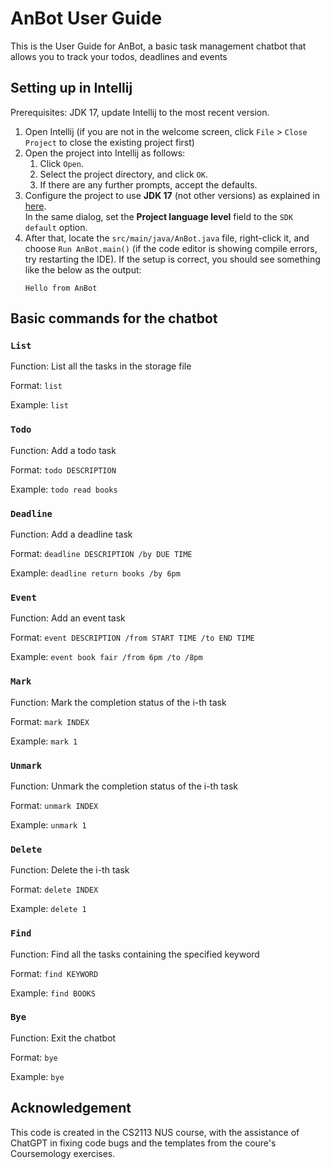 # AnBot User Guide

This is the User Guide for AnBot, a basic task management chatbot that allows you to track your todos, deadlines and events

## Setting up in Intellij

Prerequisites: JDK 17, update Intellij to the most recent version.

1. Open Intellij (if you are not in the welcome screen, click `File` > `Close Project` to close the existing project first)
2. Open the project into Intellij as follows:
   1. Click `Open`.
   1. Select the project directory, and click `OK`.
   1. If there are any further prompts, accept the defaults.
3. Configure the project to use **JDK 17** (not other versions) as explained in [here](https://www.jetbrains.com/help/idea/sdk.html#set-up-jdk).<br>
   In the same dialog, set the **Project language level** field to the `SDK default` option.
4. After that, locate the `src/main/java/AnBot.java` file, right-click it, and choose `Run AnBot.main()` (if the code editor is showing compile errors, try restarting the IDE). If the setup is correct, you should see something like the below as the output:
   ```
   Hello from AnBot 
   ```
## Basic commands for the chatbot

### `List` 

Function: List all the tasks in the storage file

Format: `list` 

Example: `list`

### `Todo`

Function: Add a todo task

Format: `todo DESCRIPTION` 

Example: `todo read books` 

### `Deadline` 

Function: Add a deadline task

Format: `deadline DESCRIPTION /by DUE TIME` 

Example: `deadline return books /by 6pm` 

### `Event` 

Function: Add an event task

Format: `event DESCRIPTION /from START TIME /to END TIME`

Example: `event book fair /from 6pm /to /8pm` 

### `Mark` 

Function: Mark the completion status of the i-th task

Format: `mark INDEX` 

Example: `mark 1`

### `Unmark` 

Function: Unmark the completion status of the i-th task

Format: `unmark INDEX`

Example: `unmark 1`

### `Delete`

Function: Delete the i-th task

Format: `delete INDEX` 

Example: `delete 1`

### `Find` 

Function: Find all the tasks containing the specified keyword 

Format: `find KEYWORD` 

Example: `find BOOKS`

### `Bye` 

Function: Exit the chatbot 

Format: `bye` 

Example: `bye`

## Acknowledgement

This code is created in the CS2113 NUS course, with the assistance of ChatGPT in fixing code bugs and the templates from the coure's Coursemology exercises. 
